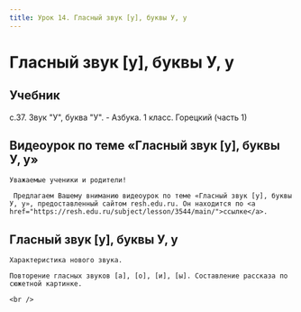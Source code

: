 ```yaml
---
title: Урок 14. Гласный звук [у], буквы У, у 
---
```


# Гласный звук [у], буквы У, у 

## Учебник

с.37. Звук "У", буква "У". - Азбука. 1 класс. Горецкий (часть 1)

## Видеоурок по теме «Гласный звук [у], буквы У, у»

<p>
	Уважаемые ученики и родители!  
</p>
<p>
	 Предлагаем Вашему вниманию видеоурок по теме «Гласный звук [у], буквы У, у», предоставленный сайтом resh.edu.ru. Он находится по <a href="https://resh.edu.ru/subject/lesson/3544/main/">ссылке</a>.
</p>

## Гласный звук [у], буквы У, у

<p>
	Характеристика нового звука.
</p>
<p>
	Повторение гласных звуков [а], [о], [и], [ы]. Составление рассказа по сюжетной картинке.
</p>
<div>
	<br />
</div>